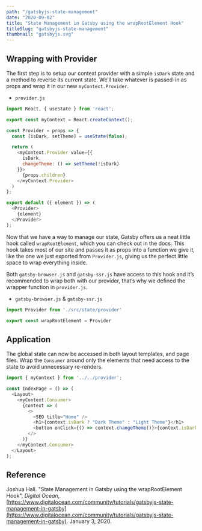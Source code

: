 ```yaml
---
path: "/gatsbyjs-state-management"
date: "2020-09-02"
title: "State Management in Gatsby using the wrapRootElement Hook"
titleSlug: "gatsbyjs-state-management"
thumbnail: "gatsbyjs.svg"
---
```


## Wrapping with Provider

The first step is to setup our context provider with a simple `isDark` state and a method to reverse its current state. We’ll take whatever is passed-in as props and wrap it in our new `myContext.Provider`.

- `provider.js`

```javascript
import React, { useState } from 'react';

export const myContext = React.createContext();

const Provider = props => {
  const [isDark, setTheme] = useState(false);

  return (
    <myContext.Provider value={{
      isDark,
      changeTheme: () => setTheme(!isDark)
    }}>
      {props.children}
    </myContext.Provider>
  )
};

export default ({ element }) => (
  <Provider>
    {element}
  </Provider>
);
```

Now that we have a way to manage our state, Gatsby offers us a neat little hook called `wrapRootElement`, which you can check out in the docs. This hook takes most of our site and passes it as props into a function we give it, like the one we just exported from `Provider.js`, giving us the perfect little space to wrap everything inside.

Both `gatsby-browser.js` and `gatsby-ssr.js` have access to this hook and it’s recommended to wrap both with our provider, that’s why we defined the wrapper function in `provider.js`.

- `gatsby-browser.js` & `gatsby-ssr.js`

```javascript
import Provider from './src/state/provider'

export const wrapRootElement = Provider
```

## Application

The global state can now be accessed in both layout templates, and page files. Wrap the `Consumer` around only the elements that need access to the state to avoid unnecessary re-renders.

```javascript
import { myContext } from '../../provider';

const IndexPage = () => (
  <Layout>
    <myContext.Consumer>
      {context => (
        <>
          <SEO title="Home" />
          <h1>{context.isDark ? "Dark Theme" : "Light Theme"}</h1>
          <button onClick={() => context.changeTheme()}>{context.isDark ? "Light" : "Dark"}</button>
        </>
      )}
    </myContext.Consumer>
  </Layout>
);
```

## Reference

Joshua Hall. "State Management in Gatsby using the wrapRootElement Hook", _Digital Ocean_, [https://www.digitalocean.com/community/tutorials/gatsbyjs-state-management-in-gatsby](https://www.digitalocean.com/community/tutorials/gatsbyjs-state-management-in-gatsby). January 3, 2020.
